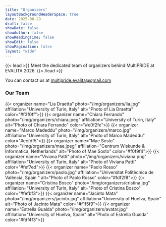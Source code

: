 ```yaml
---
title: "Organizers"
layoutBackgroundHeaderSpace: true
date: 2025-08-29
draft: false
showDate: false
showAuthor: false
showReadingTime: false
showEdit: false
showPagination: false
layout: "wide"
---
```

<style>
.prose, .prose-lg {
    max-width: none !important;
}
.container {
    max-width: 95vw !important;
}
</style>
{{< lead >}}
Meet the dedicated team of organizers behind MultiPRIDE at EVALITA 2026.
{{< /lead >}}

You can contact us at [multipride.evalita@gmail.com](mailto:multipride.evalita@gmail.com)

<div class="w-full max-w-none">
<h3>Our Team</h3>

<div class="grid grid-cols-2 md:grid-cols-3 lg:grid-cols-4 xl:grid-cols-5 gap-6 mt-8">
{{< organizer
name="Lia Draetta"
photo="/img/organizers/lia.jpg"
affiliation="University of Turin, Italy"
alt="Photo of Lia Draetta" 
color="#f3f0ff">}}
{{< organizer
name="Chiara Ferrando"
photo="/img/organizers/chiara.jpeg"
affiliation="University of Turin, Italy"
alt="Photo of Chiara Ferrando" 
color="#e0f2fe">}}
{{< organizer
name="Marco Madeddu"
photo="/img/organizers/marco.jpg"
affiliation="University of Turin, Italy"
alt="Photo of Marco Madeddu" 
color="#ecfdf5">}}
{{< organizer
name="Mae Sosto"
photo="/img/organizers/mae.jpeg"
affiliation="Centrum Wiskunde & Informatica, Netherlands"
alt="Photo of Mae Sosto" 
color="#f0f9f4">}}
{{< organizer
name="Viviana Patti"
photo="/img/organizers/viviana.png"
affiliation="University of Turin, Italy"
alt="Photo of Viviana Patti" 
color="#fef7ed">}}
{{< organizer
name="Paolo Rosso"
photo="/img/organizers/paolo.jpg"
affiliation="Universitat Politècnica de València, Spain "
alt="Photo of Paolo Rosso" 
color="#fdf2f8">}}
{{< organizer
name="Cristina Bosco"
photo="/img/organizers/cristina.jpg"
affiliation="University of Turin, Italy"
alt="Photo of Cristina Bosco" 
color="#fefbf3">}}
{{< organizer
name="Jacinto Mata"
photo="/img/organizers/jacinto.jpg"
affiliation="University of Huelva, Spain"
alt="Photo of Jacinto Mata" 
color="#f1f5f9">}}
{{< organizer
name="Estrella Gualda"
photo="/img/organizers/avatar.jpg"
affiliation="University of Huelva, Spain"
alt="Photo of Estrella Gualda" 
color="#fdf4f3">}}
</div>

<div class="w-full max-w-none">
